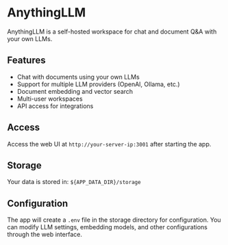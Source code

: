 # AnythingLLM

AnythingLLM is a self-hosted workspace for chat and document Q&A with your own LLMs.

## Features
- Chat with documents using your own LLMs
- Support for multiple LLM providers (OpenAI, Ollama, etc.)
- Document embedding and vector search
- Multi-user workspaces
- API access for integrations

## Access
Access the web UI at `http://your-server-ip:3001` after starting the app.

## Storage
Your data is stored in: `${APP_DATA_DIR}/storage`

## Configuration
The app will create a `.env` file in the storage directory for configuration. You can modify LLM settings, embedding models, and other configurations through the web interface.
